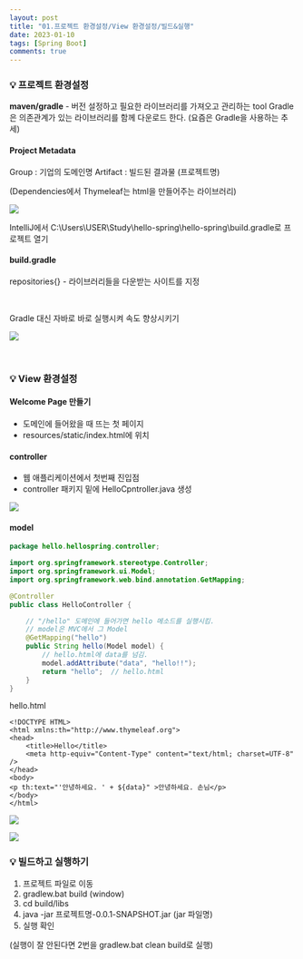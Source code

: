 ```yaml
---
layout: post
title: "01.프로젝트 환경설정/View 환경설정/빌드&실행"
date: 2023-01-10
tags: [Spring Boot]
comments: true
---
```


### 💡 프로젝트 환경설정

**maven/gradle** - 버전 설정하고 필요한 라이브러리를 가져오고 관리하는 tool
Gradle은 의존관계가 있는 라이브러리를 함께 다운로드 한다.
(요즘은 Gradle을 사용하는 추세)

#### Project Metadata

Group : 기업의 도메인명
Artifact : 빌드된 결과물 (프로젝트명)

(Dependencies에서 Thymeleaf는 html을 만들어주는 라이브러리)

![](https://velog.velcdn.com/images/dkslwdms2121/post/0c5b3385-a2ab-4784-bad1-10e0a61652eb/image.png)

IntelliJ에서 C:\Users\USER\Study\hello-spring\hello-spring\build.gradle로 프로젝트 열기

#### build.gradle

repositories{} - 라이브러리들을 다운받는 사이트를 지정

<br>

Gradle 대신 자바로 바로 실행시켜 속도 향상시키기

![](https://velog.velcdn.com/images/dkslwdms2121/post/4c67c9c1-e46c-4f9e-b160-944335a916f9/image.png)

<br>

### 💡 View 환경설정

#### Welcome Page 만들기
- 도메인에 들어왔을 때 뜨는 첫 페이지
- resources/static/index.html에 위치

#### controller

* 웹 애플리케이션에서 첫번째 진입점
* controller 패키지 밑에 HelloCpntroller.java 생성

![](https://velog.velcdn.com/images/dkslwdms2121/post/e31d744a-8b12-4583-be22-98719af7ba36/image.png)

#### model

```java
package hello.hellospring.controller;

import org.springframework.stereotype.Controller;
import org.springframework.ui.Model;
import org.springframework.web.bind.annotation.GetMapping;

@Controller
public class HelloController {

    // "/hello" 도메인에 들어가면 hello 메소드를 실행시킴.
    // model은 MVC에서 그 Model
    @GetMapping("hello")
    public String hello(Model model) {
        // hello.html에 data를 넘김.
        model.addAttribute("data", "hello!!");
        return "hello";  // hello.html
    }
}
```

hello.html
```
<!DOCTYPE HTML>
<html xmlns:th="http://www.thymeleaf.org">
<head>
    <title>Hello</title>
    <meta http-equiv="Content-Type" content="text/html; charset=UTF-8" />
</head>
<body>
<p th:text="'안녕하세요. ' + ${data}" >안녕하세요. 손님</p>
</body>
</html>
```

![](https://velog.velcdn.com/images/dkslwdms2121/post/3a6a49f9-36ca-43a7-8e30-4e180c12ba26/image.png)

![](https://velog.velcdn.com/images/dkslwdms2121/post/313f032e-7a09-4342-b95a-98337034dac4/image.png)


### 💡 빌드하고 실행하기

1. 프로젝트 파일로 이동
2. gradlew.bat build (window)
3. cd build/libs
3. java -jar 프로젝트명-0.0.1-SNAPSHOT.jar (jar 파일명)
4. 실행 확인

(실행이 잘 안된다면 2번을 gradlew.bat clean build로 실행)